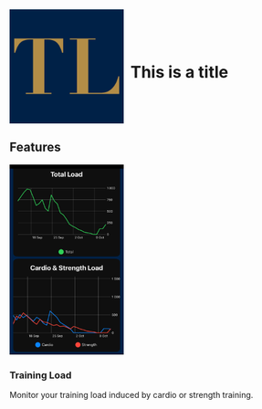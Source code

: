 <div style="display: flex; align-items: center;">
  <img src="AppIcon.png" alt="App Icon" width="200" height="200">
  <h1 style="margin-left: 12px;">This is a title</h1>
</div>



## Features

<div class="feature">
  <div class="feature-image">
    <img src="trainingload1.png" alt="Feature Image 1" width="200">
  </div>
  <div class="feature-text">
    <h3>Training Load</h3>
    <p>Monitor your training load induced by cardio or strength training.</p>
  </div>
</div>

<!-- Add more feature sections as needed -->
